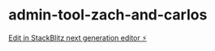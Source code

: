 # admin-tool-zach-and-carlos

[Edit in StackBlitz next generation editor ⚡️](https://stackblitz.com/~/github.com/onboardianos/admin-tool-zach-and-carlos)